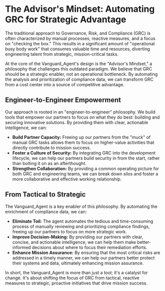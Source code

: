# The Advisor's Mindset: Automating GRC for Strategic Advantage

The traditional approach to Governance, Risk, and Compliance (GRC) is often characterized by manual processes, reactive measures, and a focus on "checking the box." This results in a significant amount of "operational busy body work" that consumes valuable time and resources, diverting engineering talent from strategic, mission-critical tasks.

At the core of the Vanguard_Agent's design is the "Advisor's Mindset," a philosophy that challenges this outdated paradigm. We believe that GRC should be a strategic enabler, not an operational bottleneck. By automating the analysis and prioritization of compliance data, we can transform GRC from a cost center into a source of competitive advantage.

## Engineer-to-Engineer Empowerment

Our approach is rooted in an "engineer-to-engineer" philosophy. We build tools that empower our partners to focus on what they do best: building and securing innovative solutions. By providing them with clear, actionable intelligence, we can:

- **Build Partner Capacity:** Freeing up our partners from the "muck" of manual GRC tasks allows them to focus on higher-value activities that directly contribute to mission success.
- **Foster a Culture of Security:** By integrating GRC into the development lifecycle, we can help our partners build security in from the start, rather than bolting it on as an afterthought.
- **Strengthen Collaboration:** By providing a common operating picture for both GRC and engineering teams, we can break down silos and foster a more collaborative and effective working relationship.

## From Tactical to Strategic

The Vanguard_Agent is a key enabler of this philosophy. By automating the enrichment of compliance data, we can:

- **Eliminate Toil:** The agent automates the tedious and time-consuming process of manually reviewing and prioritizing compliance findings, freeing up our partners to focus on more strategic work.
- **Improve Decision-Making:** By providing our partners with clear, concise, and actionable intelligence, we can help them make better-informed decisions about where to focus their remediation efforts.
- **Enhance Mission Assurance:** By ensuring that the most critical risks are addressed in a timely manner, we can help our partners better protect their systems and data, ultimately enhancing mission assurance.

In short, the Vanguard_Agent is more than just a tool; it's a catalyst for change. It's about shifting the focus of GRC from tactical, reactive measures to strategic, proactive initiatives that drive mission success.
